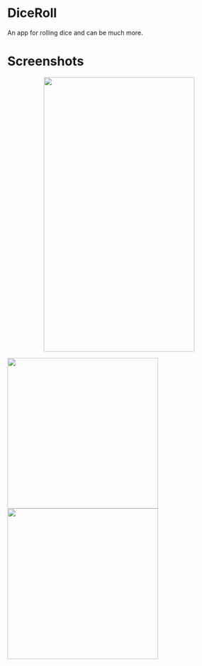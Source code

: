 # DiceRoll
An app for rolling dice and can be much more.

# Screenshots

<p align="center">
  <img 
    width="340"
    height="620"
    src="https://user-images.githubusercontent.com/57259880/163837438-ce770b43-5cd1-418f-90b8-7e63054e51db.png"
  >
</p>
<p float="left">
  <img src="https://user-images.githubusercontent.com/57259880/163837206-606bde76-6e42-47fe-bbea-dc5c86a98317.png" width="340" />
  <img src="https://user-images.githubusercontent.com/57259880/163837386-69a47da6-863a-4b2e-83eb-7a316f532871.png" width="340" /> 
</p>


